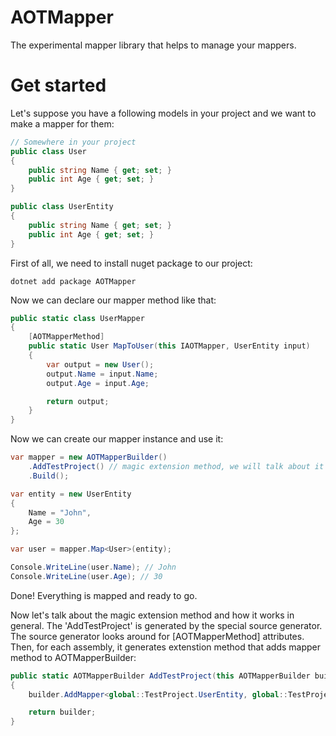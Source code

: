 # AOTMapper
The experimental mapper library that helps to manage your mappers.

# Get started
Let's suppose you have a following models in your project and we want to make a mapper for them:
``` csharp
// Somewhere in your project
public class User 
{
    public string Name { get; set; }
    public int Age { get; set; }
}

public class UserEntity
{
    public string Name { get; set; }
    public int Age { get; set; }
}
```

First of all, we need to install nuget package to our project:

``` dotnet add package AOTMapper ```

Now we can declare our mapper method like that:
```csharp
public static class UserMapper
{
    [AOTMapperMethod]
    public static User MapToUser(this IAOTMapper, UserEntity input)
    {
        var output = new User();
        output.Name = input.Name;
        output.Age = input.Age;

        return output;
    }
}
```

Now we can create our mapper instance and use it:
```csharp
var mapper = new AOTMapperBuilder()
    .AddTestProject() // magic extension method, we will talk about it later
    .Build();

var entity = new UserEntity
{
    Name = "John",
    Age = 30
};

var user = mapper.Map<User>(entity);

Console.WriteLine(user.Name); // John
Console.WriteLine(user.Age); // 30
```
Done! Everything is mapped and ready to go.

Now let's talk about the magic extension method and how it works in general.
The 'AddTestProject' is generated by the special source generator.
The source generator looks around for [AOTMapperMethod] attributes. Then, for each assembly, it generates extenstion method that adds mapper method to AOTMapperBuilder:
```csharp
public static AOTMapperBuilder AddTestProject(this AOTMapperBuilder builder)
{
    builder.AddMapper<global::TestProject.UserEntity, global::TestProject.User>(global::TestProject.UserMapper.MapToUser);

    return builder;
}
```